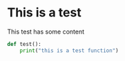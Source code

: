 # This is a test

This test has some content

```python
def test():
    print("this is a test function")
```
